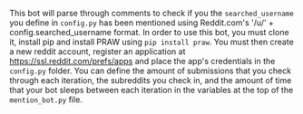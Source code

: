 This bot will parse through comments to check if you the `searched_username` you define in `config.py` has been mentioned using Reddit.com's '/u/' + config.searched_username format.
In order to use this bot, you must clone it, install pip and install PRAW using `pip install praw`.
You must then create a new reddit account, register an application at https://ssl.reddit.com/prefs/apps and place the app's credentials in the `config.py` folder.  You can define the amount of submissions that you check through each iteration, the subreddits you check in, and the amount of time that your bot sleeps between each iteration in the variables at the top of the `mention_bot.py` file.
